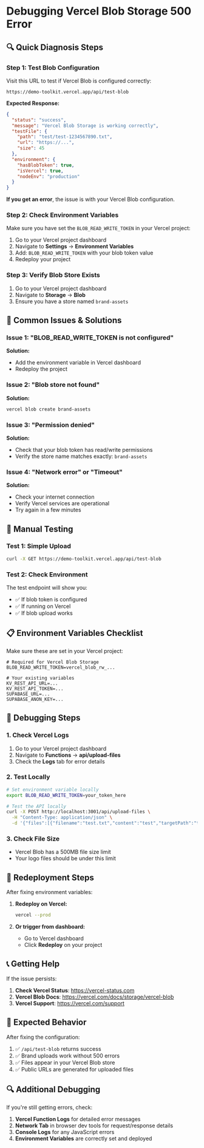 # Debugging Vercel Blob Storage 500 Error

## 🔍 Quick Diagnosis Steps

### Step 1: Test Blob Configuration
Visit this URL to test if Vercel Blob is configured correctly:
```
https://demo-toolkit.vercel.app/api/test-blob
```

**Expected Response:**
```json
{
  "status": "success",
  "message": "Vercel Blob Storage is working correctly",
  "testFile": {
    "path": "test/test-1234567890.txt",
    "url": "https://...",
    "size": 45
  },
  "environment": {
    "hasBlobToken": true,
    "isVercel": true,
    "nodeEnv": "production"
  }
}
```

**If you get an error**, the issue is with your Vercel Blob configuration.

### Step 2: Check Environment Variables
Make sure you have set the `BLOB_READ_WRITE_TOKEN` in your Vercel project:

1. Go to your Vercel project dashboard
2. Navigate to **Settings** → **Environment Variables**
3. Add: `BLOB_READ_WRITE_TOKEN` with your blob token value
4. Redeploy your project

### Step 3: Verify Blob Store Exists
1. Go to your Vercel project dashboard
2. Navigate to **Storage** → **Blob**
3. Ensure you have a store named `brand-assets`

## 🚨 Common Issues & Solutions

### Issue 1: "BLOB_READ_WRITE_TOKEN is not configured"
**Solution:**
- Add the environment variable in Vercel dashboard
- Redeploy the project

### Issue 2: "Blob store not found"
**Solution:**
```bash
vercel blob create brand-assets
```

### Issue 3: "Permission denied"
**Solution:**
- Check that your blob token has read/write permissions
- Verify the store name matches exactly: `brand-assets`

### Issue 4: "Network error" or "Timeout"
**Solution:**
- Check your internet connection
- Verify Vercel services are operational
- Try again in a few minutes

## 🔧 Manual Testing

### Test 1: Simple Upload
```bash
curl -X GET https://demo-toolkit.vercel.app/api/test-blob
```

### Test 2: Check Environment
The test endpoint will show you:
- ✅ If blob token is configured
- ✅ If running on Vercel
- ✅ If blob upload works

## 📋 Environment Variables Checklist

Make sure these are set in your Vercel project:

```env
# Required for Vercel Blob Storage
BLOB_READ_WRITE_TOKEN=vercel_blob_rw_...

# Your existing variables
KV_REST_API_URL=...
KV_REST_API_TOKEN=...
SUPABASE_URL=...
SUPABASE_ANON_KEY=...
```

## 🐛 Debugging Steps

### 1. Check Vercel Logs
1. Go to your Vercel project dashboard
2. Navigate to **Functions** → **api/upload-files**
3. Check the **Logs** tab for error details

### 2. Test Locally
```bash
# Set environment variable locally
export BLOB_READ_WRITE_TOKEN=your_token_here

# Test the API locally
curl -X POST http://localhost:3001/api/upload-files \
  -H "Content-Type: application/json" \
  -d '{"files":[{"filename":"test.txt","content":"test","targetPath":"test/test.txt"}]}'
```

### 3. Check File Size
- Vercel Blob has a 500MB file size limit
- Your logo files should be under this limit

## 🔄 Redeployment Steps

After fixing environment variables:

1. **Redeploy on Vercel:**
   ```bash
   vercel --prod
   ```

2. **Or trigger from dashboard:**
   - Go to Vercel dashboard
   - Click **Redeploy** on your project

## 📞 Getting Help

If the issue persists:

1. **Check Vercel Status**: https://vercel-status.com
2. **Vercel Blob Docs**: https://vercel.com/docs/storage/vercel-blob
3. **Vercel Support**: https://vercel.com/support

## 🎯 Expected Behavior

After fixing the configuration:

1. ✅ `/api/test-blob` returns success
2. ✅ Brand uploads work without 500 errors
3. ✅ Files appear in your Vercel Blob store
4. ✅ Public URLs are generated for uploaded files

## 🔍 Additional Debugging

If you're still getting errors, check:

1. **Vercel Function Logs** for detailed error messages
2. **Network Tab** in browser dev tools for request/response details
3. **Console Logs** for any JavaScript errors
4. **Environment Variables** are correctly set and deployed 